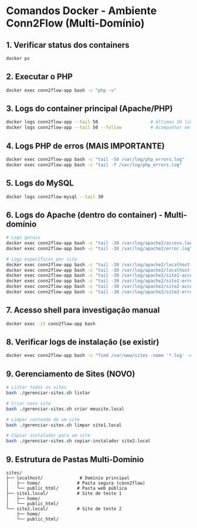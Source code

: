 # Comandos Docker - Ambiente Conn2Flow (Multi-Domínio)

## 1. Verificar status dos containers
```bash
docker ps
```

## 2. Executar o PHP
```bash
docker exec conn2flow-app bash -c "php -v"
```

## 3. Logs do container principal (Apache/PHP)
```bash
docker logs conn2flow-app --tail 50                    # Últimas 50 linhas
docker logs conn2flow-app --tail 50 --follow           # Acompanhar em tempo real
```

## 4. Logs PHP de erros (MAIS IMPORTANTE)
```bash
docker exec conn2flow-app bash -c "tail -50 /var/log/php_errors.log"
docker exec conn2flow-app bash -c "tail -f /var/log/php_errors.log"    # Tempo real
```

## 5. Logs do MySQL
```bash
docker logs conn2flow-mysql --tail 30
```

## 6. Logs do Apache (dentro do container) - Multi-domínio
```bash
# Logs gerais
docker exec conn2flow-app bash -c "tail -30 /var/log/apache2/access.log"
docker exec conn2flow-app bash -c "tail -30 /var/log/apache2/error.log"

# Logs específicos por site
docker exec conn2flow-app bash -c "tail -30 /var/log/apache2/localhost-access.log"
docker exec conn2flow-app bash -c "tail -30 /var/log/apache2/localhost-error.log"
docker exec conn2flow-app bash -c "tail -30 /var/log/apache2/site1-access.log"
docker exec conn2flow-app bash -c "tail -30 /var/log/apache2/site1-error.log"
docker exec conn2flow-app bash -c "tail -30 /var/log/apache2/site2-access.log"
docker exec conn2flow-app bash -c "tail -30 /var/log/apache2/site2-error.log"
```

## 7. Acesso shell para investigação manual
```bash
docker exec -it conn2flow-app bash
```

## 8. Verificar logs de instalação (se existir)
```bash
docker exec conn2flow-app bash -c "find /var/www/sites -name '*.log' -exec tail -20 {} +"
```

## 9. Gerenciamento de Sites (NOVO)
```bash
# Listar todos os sites
bash ./gerenciar-sites.sh listar

# Criar novo site
bash ./gerenciar-sites.sh criar meusite.local

# Limpar conteúdo de um site
bash ./gerenciar-sites.sh limpar site1.local

# Copiar instalador para um site
bash ./gerenciar-sites.sh copiar-instalador site2.local
```

## 9. Estrutura de Pastas Multi-Domínio
```
sites/
├── localhost/              # Domínio principal
│   ├── home/              # Pasta segura (conn2flow)
│   └── public_html/       # Pasta web pública
├── site1.local/           # Site de teste 1
│   ├── home/
│   └── public_html/
└── site2.local/           # Site de teste 2
    ├── home/
    └── public_html/
```
